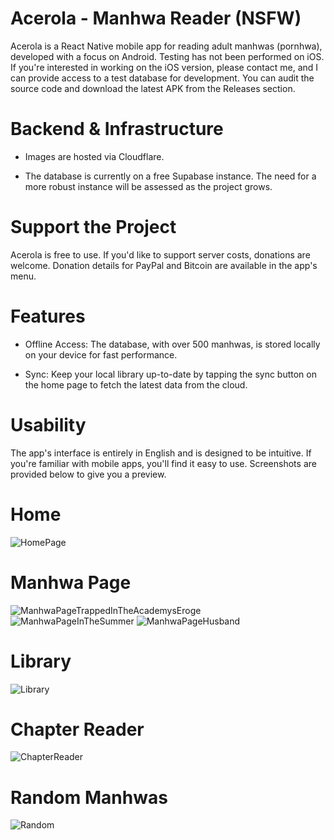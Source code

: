 # Acerola - Manhwa Reader (NSFW)


Acerola is a React Native mobile app for reading adult manhwas (pornhwa), developed with a focus on Android. Testing has not been performed on iOS. If you're interested in working on the iOS version, please contact me, and I can provide access to a test database for development. You can audit the source code and download the latest APK from the Releases section.

# Backend & Infrastructure

- Images are hosted via Cloudflare.

- The database is currently on a free Supabase instance. The need for a more robust instance will be assessed as the project grows.

# Support the Project
 
Acerola is free to use. If you'd like to support server costs, donations are welcome. Donation details for PayPal and Bitcoin are available in the app's menu.

# Features

- Offline Access: The database, with over 500 manhwas, is stored locally on your device for fast performance.

- Sync: Keep your local library up-to-date by tapping the sync button on the home page to fetch the latest data from the cloud.

# Usability

The app's interface is entirely in English and is designed to be intuitive. If you're familiar with mobile apps, you'll find it easy to use. Screenshots are provided below to give you a preview.

# Home

![HomePage](github/images/home.jpg)

# Manhwa Page

![ManhwaPageTrappedInTheAcademysEroge](github/images/academy.jpg)
![ManhwaPageInTheSummer](github/images/academy2.jpeg)
![ManhwaPageHusband](github/images/husband.jpg)

# Library

![Library](github/images/library.jpg)

# Chapter Reader
![ChapterReader](github/images/chapter.jpg)

# Random Manhwas

![Random](github/images/random.jpg)